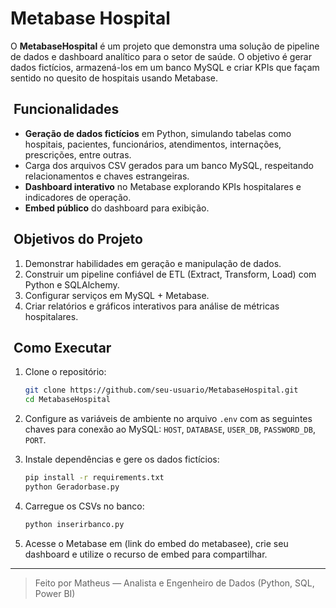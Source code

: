 # Metabase Hospital

O **MetabaseHospital** é um projeto que demonstra uma solução de pipeline de dados e dashboard analítico para o setor de saúde. O objetivo é gerar dados fictícios, armazená-los em um banco MySQL e criar KPIs que façam sentido no quesito de hospitais usando Metabase.

##  Funcionalidades

* **Geração de dados fictícios** em Python, simulando tabelas como hospitais, pacientes, funcionários, atendimentos, internações, prescrições, entre outras.
* Carga dos arquivos CSV gerados para um banco MySQL, respeitando relacionamentos e chaves estrangeiras.
* **Dashboard interativo** no Metabase explorando KPIs hospitalares e indicadores de operação.
* **Embed público** do dashboard para exibição.

##  Objetivos do Projeto

1. Demonstrar habilidades em geração e manipulação de dados.
2. Construir um pipeline confiável de ETL (Extract, Transform, Load) com Python e SQLAlchemy.
3. Configurar serviços em MySQL + Metabase.
4. Criar relatórios e gráficos interativos para análise de métricas hospitalares.

##  Como Executar

1. Clone o repositório:

   ```bash
   git clone https://github.com/seu-usuario/MetabaseHospital.git
   cd MetabaseHospital
   ```
2. Configure as variáveis de ambiente no arquivo `.env` com as seguintes chaves para conexão ao MySQL: `HOST`, `DATABASE`, `USER_DB`, `PASSWORD_DB`, `PORT`.
3. Instale dependências e gere os dados fictícios:

   ```bash
   pip install -r requirements.txt
   python Geradorbase.py
   ```
4. Carregue os CSVs no banco:

   ```bash
   python inserirbanco.py
   ```
5. Acesse o Metabase em (link do embed do metabasee), crie seu dashboard e utilize o recurso de embed para compartilhar.

---

> Feito por Matheus — Analista e Engenheiro de Dados (Python, SQL, Power BI)
